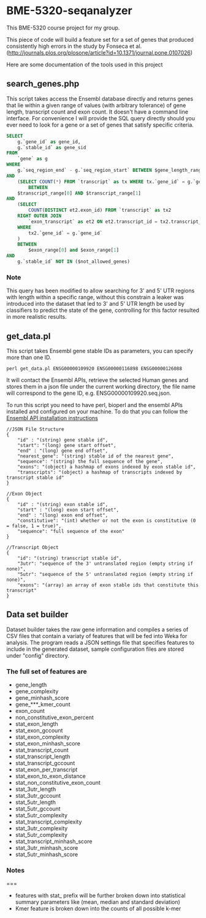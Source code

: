 # BME-5320-seqanalyzer

This BME-5320 course project for my  group.

This piece of code will build a feature set for a set of genes that produced consistently high errors in the study by 
Fonseca et al. (http://journals.plos.org/plosone/article?id=10.1371/journal.pone.0107026)

Here are some documentation of the tools used in this project

## search_genes.php

This script takes access the Ensembl database directly and returns genes that lie within a given range of values (with arbitrary tolerance) of gene length, transcript count and exon count. It doesn't have a command line interface. For convenience I will provide the SQL query directly should you ever need to look for a gene or a set of genes that satisfy specific criteria.

```sql
SELECT
	g.`gene_id` as gene_id,
	g.`stable_id` as gene_sid
FROM
	`gene` as g
WHERE
	g.`seq_region_end` - g.`seq_region_start` BETWEEN $gene_length_range[0] AND $gene_length_range[1]
AND
	(SELECT COUNT(*) FROM `transcript` as tx WHERE tx.`gene_id` = g.`gene_id`) 
		BETWEEN
	$transcript_range[0] AND $transcript_range[1]
AND
	(SELECT 
		COUNT(DISTINCT et2.exon_id) FROM `transcript` as tx2 
	RIGHT OUTER JOIN 
		`exon_transcript` as et2 ON et2.transcript_id = tx2.transcript_id 
	WHERE 
		tx2.`gene_id` = g.`gene_id`
	) 
	BETWEEN 
		$exon_range[0] and $exon_range[1]
AND
	g.`stable_id` NOT IN ($not_allowed_genes)
```

### Note
This query has been modified to allow searching for 3' and 5' UTR regions with length within a specific range, without this constrain a leaker was introduced into the dataset that led to 3' and 5' UTR length be used by classifiers to predict the state of the gene, controlling for this factor resulted in more realistic results.

## get_data.pl

This script takes Ensembl gene stable IDs as parameters, you can specify more than one ID. 

    perl get_data.pl ENSG00000109920 ENSG00000116898 ENSG00000126088

It will contact the Ensembl APIs, retrieve the selected Human genes and stores them in a json file under the current working directory, the file name will correspond to the gene ID, e.g. ENSG00000109920.seq.json.

To run this script you need to have perl, bioperl and the ensembl APIs installed and configured on your machine.  To do that you can follow the [Ensembl API installation instructions](http://www.ensembl.org/info/docs/api/api_installation.html)

    

    //JSON File Structure
    {
    	"id" : "(string) gene stable id",
    	"start": "(long) gene start offset",
    	"end" : "(long) gene end offset",
    	"nearest_gene": "(string) stable id of the nearest gene",
    	"sequence": "(string) the full sequence of the gene",
    	"exons": "(object) a hashmap of exons indexed by exon stable id",
    	"transcripts": "(object) a hashmap of transcripts indexed by transcript stable id"
    }

    //Exon Object 
	{
    	"id" : "(string) exon stable id",
    	"start" : "(long) exon start offset",
    	"end" : "(long) exon end offset",
    	"constitutive": "(int) whether or not the exon is constitutive (0 = false, 1 = true)",
    	"sequence": "full sequence of the exon"
    }
    
    //Transcript Object
    {
	    "id": "(string) transcript stable id",
	    "3utr": "sequence of the 3' untranslated region (empty string if none)",
	    "5utr": "sequence of the 5' untranslated region (empty string if none)",
	    "exons": "(array) an array of exon stable ids that constitute this transcript"
    }

 
## Data set builder

Dataset builder takes the raw gene information and compiles a series of CSV files that contain a variaty of features that will be fed into Weka for analysis. The program reads a JSON settings file that specifies features to include in the generated dataset, sample configuration files are stored under "config" directory.

### The full set of features are
* gene_length
* gene_complexity
* gene_minhash_score
* gene_***_kmer_count
* exon_count
* non_constitutive_exon_percent
* stat_exon_length
* stat_exon_gccount
* stat_exon_complexity
* stat_exon_minhash_score
* stat_transcript_count
* stat_transcript_length
* stat_transcript_gccount
* stat_exon_per_transcript
* stat_exon_to_exon_distance
* stat_non_constitutive_exon_count
* stat_3utr_length
* stat_3utr_gccount
* stat_5utr_length
* stat_5utr_gccount
* stat_5utr_complexity
* stat_transcript_complexity
* stat_3utr_complexity
* stat_5utr_complexity
* stat_transcript_minhash_score
* stat_3utr_minhash_score
* stat_5utr_minhash_score

### Notes 
===
- features with stat_ prefix will be further broken down into statistical summary parameters like (mean, median and standard deviation)
- Kmer feature is broken down into the counts of all possible k-mer 
  
